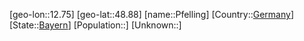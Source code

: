 ﻿---
location: [48.88,12.75]
type: City
tags:
- geo/City


SpocWebEntityId: 33344
isDeleted: false
confidential: public

---
[geo-lon::12.75]
[geo-lat::48.88]
[name::Pfelling]
[Country::[Germany](geo/Continent/Europe/Germany.md)]
[State::[Bayern](geo/Continent/Europe/Germany/Bayern.md)]
[Population::]
[Unknown::]


